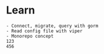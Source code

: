 # Learn
    - Connect, migrate, query with gorm
    - Read config file with viper
    - Monorepo concept
    123
    456